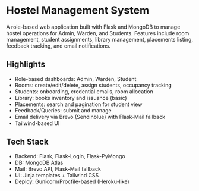 # Hostel Management System

A role-based web application built with Flask and MongoDB to manage hostel operations for Admin, Warden, and Students. Features include room management, student assignments, library management, placements listing, feedback tracking, and email notifications.

## Highlights
- Role-based dashboards: Admin, Warden, Student
- Rooms: create/edit/delete, assign students, occupancy tracking
- Students: onboarding, credential emails, room allocation
- Library: books inventory and issuance (basic)
- Placements: search and pagination for student view
- Feedback/Queries: submit and manage
- Email delivery via Brevo (Sendinblue) with Flask-Mail fallback
- Tailwind-based UI

## Tech Stack
- Backend: Flask, Flask-Login, Flask-PyMongo
- DB: MongoDB Atlas
- Mail: Brevo API, Flask-Mail fallback
- UI: Jinja templates + Tailwind CSS
- Deploy: Gunicorn/Procfile-based (Heroku-like)
